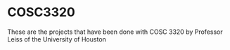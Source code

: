 # COSC3320

These are the projects that have been done with COSC 3320 by Professor Leiss of the University of Houston
